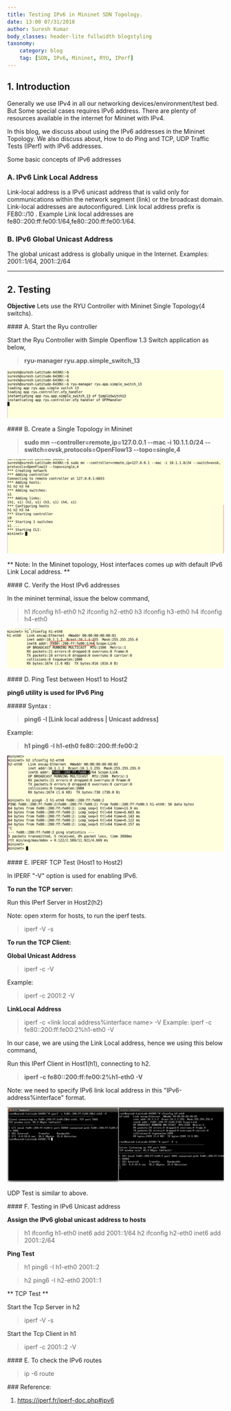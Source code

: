```yaml
---
title: Testing IPv6 in Mininet SDN Topology.
date: 13:00 07/31/2018
author: Suresh Kumar
body_classes: header-lite fullwidth blogstyling
taxonomy:
    category: blog
    tag: [SDN, IPv6, Mininet, RYU, IPerf]
---
```


## 1. Introduction

Generally we use IPv4 in all our networking devices/environment/test bed. But Some special cases requires IPv6 address. There are plenty of resources available in the internet for Mininet with IPv4. 

In this blog, we discuss about using the IPv6 addresses in the Mininet Topology. We also discuss about, How to do Ping and TCP, UDP Traffic Tests (IPerf) with IPv6 addresses.

Some basic concepts of IPv6 addresses

### A. IPv6 Link Local Address

Link-local address is a IPv6 unicast address that is valid only for communications within the network segment (link) or the broadcast domain. Link-local addresses are autoconfigured. Link local address prefix is FE80::/10 .  Example Link local addresses are fe80::200:ff:fe00:1/64,fe80::200:ff:fe00:1/64. 

### B. IPv6 Global Unicast Address

The global unicast address is globally unique in the Internet. Examples: 2001::1/64, 2001::2/64

---

## 2. Testing

**Objective**  Lets use the RYU Controller with Mininet Single Topology(4 switchs).

#### A. Start the Ryu controller


Start the Ryu Controller with Simple Openflow 1.3 Switch application as below,

> **ryu-manager ryu.app.simple_switch_13**

![RYU Application](ryu_1.jpg)

#### B. Create a Single Topology in Mininet


> **sudo mn --controller=remote,ip=127.0.0.1 --mac -i 10.1.1.0/24 --switch=ovsk,protocols=OpenFlow13 --topo=single,4**

![Mininet Command](mininet_1.jpg)

** Note: In the Mininet topology, Host interfaces comes up with default IPv6 Link Local address. **


#### C. Verify the Host IPv6 addresses

In the mininet terminal, issue the below command,

>  h1 ifconfig h1-eth0
>  h2 ifconfig h2-eth0
>  h3 ifconfig h3-eth0
>  h4 ifconfig h4-eth0

![Host IPv6 address](ipv6_address.jpg)


#### D. Ping Test between Host1 to Host2

**ping6 utility is used for IPv6 Ping**

##### Syntax :

> **ping6 -I <interface>  [Link local address | Unicast address]**

Example:

> **h1 ping6 -I h1-eth0  fe80::200:ff:fe00:2**

![Ping Output ](ping_output.jpg)


#### E. IPERF TCP Test (Host1 to Host2)

In IPERF "-V" option is used for enabling IPv6.

**To run the TCP server:**

Run this IPerf Server in Host2(h2)

Note: open xterm for hosts, to run the iperf tests.

> iperf -V -s


**To run the TCP Client:**

**Global Unicast Address**

> iperf -c <unicast address> -V

Example:
> iperf -c 2001:2 -V

**LinkLocal Address**

> iperf -c <link local address%interface name> -V
Example:
> iperf -c fe80::200:ff:fe00:2%h1-eth0 -V

In our case, we are using the Link Local address, hence we using this below command,

Run this IPerf Client in Host1(h1), connecting to h2.

> **iperf -c fe80::200:ff:fe00:2%h1-eth0 -V**

Note: we need to specify IPv6 link local address in this  "IPv6-address%interface" format.

![IPerf Test](iperf_test.jpg)


UDP Test is similar to above. 

#### F. Testing in IPv6 Unicast address 

**Assign the IPv6 global unicast address to hosts**

> h1 ifconfig h1-eth0 inet6 add 2001::1/64
> h2 ifconfig h2-eth0 inet6 add 2001::2/64

**Ping Test**

> h1 ping6 -I h1-eth0  2001::2

> h2 ping6 -I h2-eth0  2001::1

** TCP Test **

Start the Tcp Server in h2

> iperf -V -s

Start the Tcp Client in h1

> iperf -c  2001::2 -V


#### E. To check the IPv6 routes

> ip -6 route 



### Reference: 

1. https://iperf.fr/iperf-doc.php#ipv6
